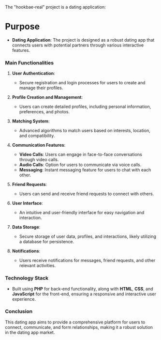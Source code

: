 The "hookbae-real" project is a dating application:

# Purpose
- **Dating Application**: The project is designed as a robust dating app that connects users with potential partners through various interactive features.

### Main Functionalities
1. **User Authentication**: 
   - Secure registration and login processes for users to create and manage their profiles.

2. **Profile Creation and Management**: 
   - Users can create detailed profiles, including personal information, preferences, and photos.

3. **Matching System**: 
   - Advanced algorithms to match users based on interests, location, and compatibility.

4. **Communication Features**:
   - **Video Calls**: Users can engage in face-to-face conversations through video calls.
   - **Audio Calls**: Option for users to communicate via voice calls.
   - **Messaging**: Instant messaging feature for users to chat with each other.

5. **Friend Requests**: 
   - Users can send and receive friend requests to connect with others.

6. **User Interface**: 
   - An intuitive and user-friendly interface for easy navigation and interaction.

7. **Data Storage**: 
   - Secure storage of user data, profiles, and interactions, likely utilizing a database for persistence.

8. **Notifications**: 
   - Users receive notifications for messages, friend requests, and other relevant activities.

### Technology Stack
- Built using **PHP** for back-end functionality, along with **HTML**, **CSS**, and **JavaScript** for the front-end, ensuring a responsive and interactive user experience.

### Conclusion
This dating app aims to provide a comprehensive platform for users to connect, communicate, and form relationships, making it a robust solution in the dating app market.
